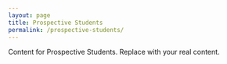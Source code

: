 ```yaml
---
layout: page
title: Prospective Students
permalink: /prospective-students/
---
```

Content for Prospective Students. Replace with your real content.
